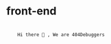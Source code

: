 # front-end
# <p align = "center"   style="font-weight: bold">
        Hi there 👋 , We are 404Debuggers 
</p>
